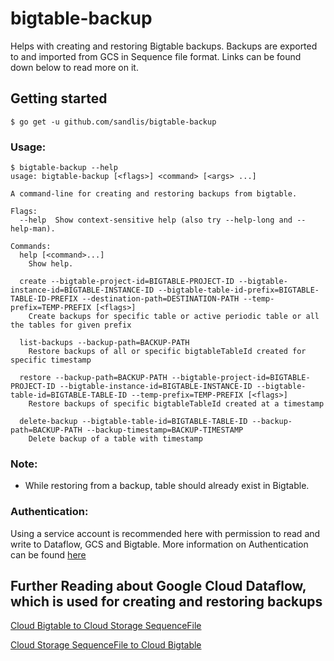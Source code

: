 # bigtable-backup
Helps with creating and restoring Bigtable backups. Backups are exported to and imported from GCS in Sequence file format. Links can be found down below to read more on it.

## Getting started

```
$ go get -u github.com/sandlis/bigtable-backup
```

### Usage:
```
$ bigtable-backup --help
usage: bigtable-backup [<flags>] <command> [<args> ...]

A command-line for creating and restoring backups from bigtable.

Flags:
  --help  Show context-sensitive help (also try --help-long and --help-man).

Commands:
  help [<command>...]
    Show help.

  create --bigtable-project-id=BIGTABLE-PROJECT-ID --bigtable-instance-id=BIGTABLE-INSTANCE-ID --bigtable-table-id-prefix=BIGTABLE-TABLE-ID-PREFIX --destination-path=DESTINATION-PATH --temp-prefix=TEMP-PREFIX [<flags>]
    Create backups for specific table or active periodic table or all the tables for given prefix

  list-backups --backup-path=BACKUP-PATH
    Restore backups of all or specific bigtableTableId created for specific timestamp

  restore --backup-path=BACKUP-PATH --bigtable-project-id=BIGTABLE-PROJECT-ID --bigtable-instance-id=BIGTABLE-INSTANCE-ID --bigtable-table-id=BIGTABLE-TABLE-ID --temp-prefix=TEMP-PREFIX [<flags>]
    Restore backups of specific bigtableTableId created at a timestamp

  delete-backup --bigtable-table-id=BIGTABLE-TABLE-ID --backup-path=BACKUP-PATH --backup-timestamp=BACKUP-TIMESTAMP
    Delete backup of a table with timestamp
```

### Note:
- While restoring from a backup, table should already exist in Bigtable.

### Authentication:
Using a service account is recommended here with permission to read and write to Dataflow, GCS and Bigtable.
More information on Authentication can be found [here](https://cloud.google.com/docs/authentication/getting-started)

## Further Reading about Google Cloud Dataflow, which is used for creating and restoring backups
[Cloud Bigtable to Cloud Storage SequenceFile](https://cloud.google.com/dataflow/docs/guides/templates/provided-batch#cloudbigtabletosequencefile)

[Cloud Storage SequenceFile to Cloud Bigtable](https://cloud.google.com/dataflow/docs/guides/templates/provided-batch#sequencefiletocloudbigtable)
